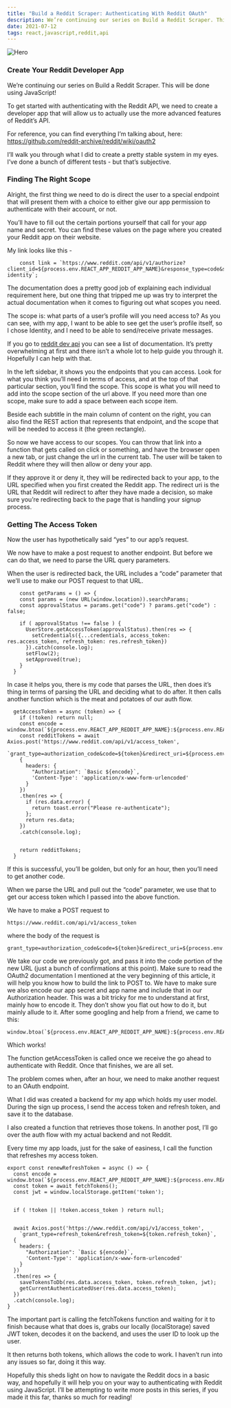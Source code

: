```yaml
---
title: "Build a Reddit Scraper: Authenticating With Reddit OAuth"
description: We’re continuing our series on Build a Reddit Scraper. This will be done using JavaScript!
date: 2021-07-12
tags: react,javascript,reddit,api
---
```


![Hero](/images/g2qx8odzn4c4ouw1xi4y.jpeg)

### **Create Your Reddit Developer App**

We’re continuing our series on Build a Reddit Scraper. This will be done using JavaScript!

To get started with authenticating with the Reddit API, we need to create a developer app that will allow us to actually use the more advanced features of Reddit’s API.

For reference, you can find everything I’m talking about, here: https://github.com/reddit-archive/reddit/wiki/oauth2

I’ll walk you through what I did to create a pretty stable system in my eyes. I’ve done a bunch of different tests - but that’s subjective.

### **Finding The Right Scope**

Alright, the first thing we need to do is direct the user to a special endpoint that will present them with a choice to either give our app permission to authenticate with their account, or not.

You’ll have to fill out the certain portions yourself that call for your app name and secret. You can find these values on the page where you created your Reddit app on their website.

My link looks like this -

```
    const link = `https://www.reddit.com/api/v1/authorize?client_id=${process.env.REACT_APP_REDDIT_APP_NAME}&response_type=code&state=RANDOM_STRING&redirect_uri=${process.env.REACT_APP_REDDIT_REDIRECT}/signup&duration=permanent&scope=privatemessages identity`;
```

The documentation does a pretty good job of explaining each individual requirement here, but one thing that tripped me up was try to interpret the actual documentation when it comes to figuring out what scopes you need.

The scope is: what parts of a user’s profile will you need access to? As you can see, with my app, I want to be able to see get the user’s profile itself, so I chose Identity, and I need to be able to send/receive private messages.

If you go to [reddit dev api](https://reddit.com/dev/api) you can see a list of documentation. It’s pretty overwhelming at first and there isn’t a whole lot to help guide you through it. Hopefully I can help with that.

In the left sidebar, it shows you the endpoints that you can access. Look for what you think you’ll need in terms of access, and at the top of that particular section, you’ll find the scope. This scope is what you will need to add into the scope section of the url above.
If you need more than one scope, make sure to add a space between each scope item.

Beside each subtitle in the main column of content on the right, you can also find the REST action that represents that endpoint, and the scope that will be needed to access it (the green rectangle).

So now we have access to our scopes. You can throw that link into a function that gets called on click or something, and have the browser open a new tab, or just change the url in the current tab. The user will be taken to Reddit where they will then allow or deny your app.

If they approve it or deny it, they will be redirected back to your app, to the URL specified when you first created the Reddit app. The redirect uri is the URL that Reddit will redirect to after they have made a decision, so make sure you’re redirecting back to the page that is handling your signup process.

### **Getting The Access Token**

Now the user has hypothetically said “yes” to our app’s request.

We now have to make a post request to another endpoint. But before we can do that, we need to parse the URL query parameters.

When the user is redirected back, the URL includes a “code” parameter that we’ll use to make our POST request to that URL.

```
    const getParams = () => {
    const params = (new URL(window.location)).searchParams;
    const approvalStatus = params.get("code") ? params.get("code") : false;

    if ( approvalStatus !== false ) {
      UserStore.getAccessToken(approvalStatus).then(res => {
        setCredentials({...credentials, access_token: res.access_token, refresh_token: res.refresh_token})
      }).catch(console.log);
      setFlow(2);
      setApproved(true);
    }
  }
```

In case it helps you, there is my code that parses the URL, then does it’s thing in terms of parsing the URL and deciding what to do after.
It then calls another function which is the meat and potatoes of our auth flow.

```
  getAccessToken = async (token) => {
    if (!token) return null;
    const encode = window.btoa(`${process.env.REACT_APP_REDDIT_APP_NAME}:${process.env.REACT_APP_REDDIT_APP_SECRET}`);
    const redditTokens = await Axios.post('https://www.reddit.com/api/v1/access_token',
      `grant_type=authorization_code&code=${token}&redirect_uri=${process.env.REACT_APP_REDDIT_REDIRECT}/signup`,
    {
      headers: {
        "Authorization": `Basic ${encode}`,
        'Content-Type': 'application/x-www-form-urlencoded'
      }
    })
    .then(res => {
      if (res.data.error) {
        return toast.error("Please re-authenticate");
      };
      return res.data;
    })
    .catch(console.log);


    return redditTokens;
  }
```

If this is successful, you’ll be golden, but only for an hour, then you’ll need to get another code.

When we parse the URL and pull out the “code” parameter, we use that to get our access token which I passed into the above function.

We have to make a POST request to

```
https://www.reddit.com/api/v1/access_token
```

where the body of the request is

```
grant_type=authorization_code&code=${token}&redirect_uri=${process.env.REACT_APP_REDDIT_REDIRECT}/signup
```

We take our code we previously got, and pass it into the code portion of the new URL (just a bunch of confirmations at this point). Make sure to read the OAuth2 documentation I mentioned at the very beginning of this article, it will help you know how to build the link to POST to.
We have to make sure we also encode our app secret and app name and include that in our Authorization header. This was a bit tricky for me to understand at first, mainly how to encode it. They don’t show you flat out how to do it, but mainly allude to it. After some googling and help from a friend, we came to this:

```
window.btoa(`${process.env.REACT_APP_REDDIT_APP_NAME}:${process.env.REACT_APP_REDDIT_APP_SECRET}`);
```

Which works!

The function getAccessToken is called once we receive the go ahead to authenticate with Reddit. Once that finishes, we are all set.

The problem comes when, after an hour, we need to make another request to an OAuth endpoint.

What I did was created a backend for my app which holds my user model. During the sign up process, I send the access token and refresh token, and save it to the database.

I also created a function that retrieves those tokens. In another post, I’ll go over the auth flow with my actual backend and not Reddit.

Every time my app loads, just for the sake of easiness, I call the function that refreshes my access token.

```
export const renewRefreshToken = async () => {
  const encode = window.btoa(`${process.env.REACT_APP_REDDIT_APP_NAME}:${process.env.REACT_APP_REDDIT_APP_SECRET}`);
  const token = await fetchTokens();
  const jwt = window.localStorage.getItem('token');


  if ( !token || !token.access_token ) return null;


  await Axios.post('https://www.reddit.com/api/v1/access_token',
    `grant_type=refresh_token&refresh_token=${token.refresh_token}`,
  {
    headers: {
      "Authorization": `Basic ${encode}`,
      'Content-Type': 'application/x-www-form-urlencoded'
    }
  })
  .then(res => {
    saveTokensToDb(res.data.access_token, token.refresh_token, jwt);
    getCurrentAuthenticatedUser(res.data.access_token);
  })
  .catch(console.log);
}
```

The important part is calling the fetchTokens function and waiting for it to finish because what that does is, grabs our locally (localStorage) saved JWT token, decodes it on the backend, and uses the user ID to look up the user.

It then returns both tokens, which allows the code to work. I haven’t run into any issues so far, doing it this way.

Hopefully this sheds light on how to navigate the Reddit docs in a basic way, and hopefully it will help you on your way to authenticating with Reddit using JavaScript. I’ll be attempting to write more posts in this series, if you made it this far, thanks so much for reading!
